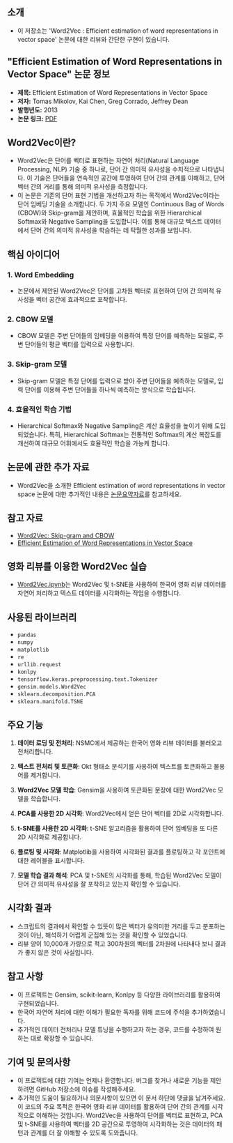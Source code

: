 ## 소개
* 이 저장소는 'Word2Vec : Efficient estimation of word representations in vector space' 논문에 대한 리뷰와 간단한 구현이 있습니다.

## "Efficient Estimation of Word Representations in Vector Space" 논문 정보

- **제목:** Efficient Estimation of Word Representations in Vector Space
- **저자:** Tomas Mikolov, Kai Chen, Greg Corrado, Jeffrey Dean
- **발행년도:** 2013
- **논문 링크:** [PDF](https://arxiv.org/abs/1301.3781)

## Word2Vec이란?

* Word2Vec은 단어를 벡터로 표현하는 자연어 처리(Natural Language Processing, NLP) 기술 중 하나로, 단어 간 의미적 유사성을 수치적으로 나타냅니다. 이 기술은 단어들을 연속적인 공간에 투영하여 단어 간의 관계를 이해하고, 단어 벡터 간의 거리를 통해 의미적 유사성을 측정합니다. 
* 이 논문은 기존의 단어 표현 기법을 개선하고자 하는 목적에서 Word2Vec이라는 단어 임베딩 기술을 소개합니다. 두 가지 주요 모델인 Continuous Bag of Words (CBOW)와 Skip-gram을 제안하며, 효율적인 학습을 위한 Hierarchical Softmax와 Negative Sampling을 도입합니다. 이를 통해 대규모 텍스트 데이터에서 단어 간의 의미적 유사성을 학습하는 데 탁월한 성과를 보입니다.

## 핵심 아이디어

### 1. Word Embedding

* 논문에서 제안된 Word2Vec은 단어를 고차원 벡터로 표현하여 단어 간 의미적 유사성을 벡터 공간에 효과적으로 포착합니다.

### 2. CBOW 모델

* CBOW 모델은 주변 단어들의 임베딩을 이용하여 특정 단어를 예측하는 모델로, 주변 단어들의 평균 벡터를 입력으로 사용합니다.

### 3. Skip-gram 모델

* Skip-gram 모델은 특정 단어를 입력으로 받아 주변 단어들을 예측하는 모델로, 입력 단어를 이용해 주변 단어들을 하나씩 예측하는 방식으로 학습됩니다.

### 4. 효율적인 학습 기법

* Hierarchical Softmax와 Negative Sampling은 계산 효율성을 높이기 위해 도입되었습니다. 특히, Hierarchical Softmax는 전통적인 Softmax의 계산 복잡도를 개선하여 대규모 어휘에서도 효율적인 학습을 가능케 합니다.

## 논문에 관한 추가 자료

* Word2Vec을 소개한 Efficient estimation of word representations in vector space 논문에 대한 추가적인 내용은 [논문요약자료](https://github.com/HY-AI2-Projects/Word2Vec/blob/main/Word2Vec_%EB%85%BC%EB%AC%B8%EB%A6%AC%EB%B7%B0.pdf)를 참고하세요.

## 참고 자료

- [Word2Vec: Skip-gram and CBOW](https://arxiv.org/abs/1301.3781)
- [Efficient Estimation of Word Representations in Vector Space](https://arxiv.org/abs/1301.3781)

## 영화 리뷰를 이용한 Word2Vec 실습

* [Word2Vec.ipynb](https://github.com/HY-AI2-Projects/Word2Vec/blob/main/Word2Vec.ipynb)는 Word2Vec 및 t-SNE을 사용하여 한국어 영화 리뷰 데이터를 자연어 처리하고 텍스트 데이터를 시각화하는 작업을 수행합니다.

## 사용된 라이브러리

- `pandas`
- `numpy`
- `matplotlib`
- `re`
- `urllib.request`
- `konlpy`
- `tensorflow.keras.preprocessing.text.Tokenizer`
- `gensim.models.Word2Vec`
- `sklearn.decomposition.PCA`
- `sklearn.manifold.TSNE`

## 주요 기능

1. **데이터 로딩 및 전처리**: NSMC에서 제공하는 한국어 영화 리뷰 데이터를 불러오고 전처리합니다.

2. **텍스트 전처리 및 토큰화**: Okt 형태소 분석기를 사용하여 텍스트를 토큰화하고 불용어를 제거합니다.

3. **Word2Vec 모델 학습**: Gensim을 사용하여 토큰화된 문장에 대한 Word2Vec 모델을 학습합니다.

4. **PCA를 사용한 2D 시각화**: Word2Vec에서 얻은 단어 벡터를 2D로 시각화합니다.

5. **t-SNE를 사용한 2D 시각화**: t-SNE 알고리즘을 활용하여 단어 임베딩을 또 다른 2D 시각화로 제공합니다.

6. **플로팅 및 시각화**: Matplotlib을 사용하여 시각화된 결과를 플로팅하고 각 포인트에 대한 레이블을 표시합니다.

7. **모델 학습 결과 해석**: PCA 및 t-SNE의 시각화를 통해, 학습된 Word2Vec 모델이 단어 간 의미적 유사성을 잘 포착하고 있는지 확인할 수 있습니다.

## 시각화 결과
* 스크립트의 결과에서 확인할 수 있뜻이 많은 벡터가 유의미한 거리를 두고 분포하는 것이 아닌, 해석하기 어렵게 군집해 있는 것을 확인할 수 있었습니다.
* 리뷰 양이 10,000개 가량으로 적고 300차원의 벡터를 2차원에 나타내다 보니 결과가 좋지 않은 것이 사실입니다.

## 참고 사항

- 이 프로젝트는 Gensim, scikit-learn, Konlpy 등 다양한 라이브러리를 활용하여 구현되었습니다.
- 한국어 자연어 처리에 대한 이해가 필요한 독자를 위해 코드에 주석을 추가하였습니다.
- 추가적인 데이터 전처리나 모델 튜닝을 수행하고자 하는 경우, 코드를 수정하여 원하는 대로 확장할 수 있습니다.

## 기여 및 문의사항

- 이 프로젝트에 대한 기여는 언제나 환영합니다. 버그를 찾거나 새로운 기능을 제안하려면 GitHub 저장소에 이슈를 작성해주세요.
- 추가적인 도움이 필요하거나 의문사항이 있으면 이 문서 하단에 댓글을 남겨주세요.
이 코드의 주요 목적은 한국어 영화 리뷰 데이터를 활용하여 단어 간의 관계를 시각적으로 이해하는 것입니다. Word2Vec을 사용하여 단어를 벡터로 표현하고, PCA 및 t-SNE를 사용하여 벡터를 2D 공간으로 투영하여 시각화하는 것은 데이터의 패턴과 관계를 더 잘 이해할 수 있도록 도와줍니다.
